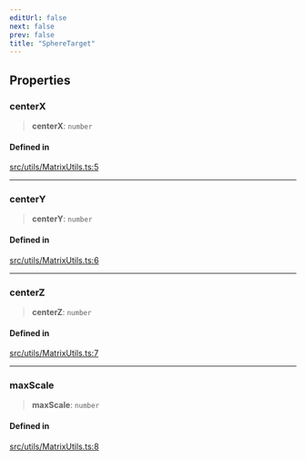 ```yaml
---
editUrl: false
next: false
prev: false
title: "SphereTarget"
---
```


## Properties

### centerX

> **centerX**: `number`

#### Defined in

[src/utils/MatrixUtils.ts:5](https://github.com/agargaro/instanced-mesh/blob/ce4f7f0726405524f486e5047c492ee1975f20df/src/utils/MatrixUtils.ts#L5)

***

### centerY

> **centerY**: `number`

#### Defined in

[src/utils/MatrixUtils.ts:6](https://github.com/agargaro/instanced-mesh/blob/ce4f7f0726405524f486e5047c492ee1975f20df/src/utils/MatrixUtils.ts#L6)

***

### centerZ

> **centerZ**: `number`

#### Defined in

[src/utils/MatrixUtils.ts:7](https://github.com/agargaro/instanced-mesh/blob/ce4f7f0726405524f486e5047c492ee1975f20df/src/utils/MatrixUtils.ts#L7)

***

### maxScale

> **maxScale**: `number`

#### Defined in

[src/utils/MatrixUtils.ts:8](https://github.com/agargaro/instanced-mesh/blob/ce4f7f0726405524f486e5047c492ee1975f20df/src/utils/MatrixUtils.ts#L8)
